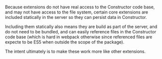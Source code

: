 Because extensions do not have real access to the Constructor code base, and may not have access to the file system, certain core extensions are included statically in the server so they can persist data in Constructor.

Including them statically also means they are build as part of the server, and do not need to be bundled, and can easily reference files in the Constructor code base (which is hard in webpack otherwise since referenced files are expecte to be ES5 when outside the scope of the package).

The intent ultimately is to make these work more like other extensions.